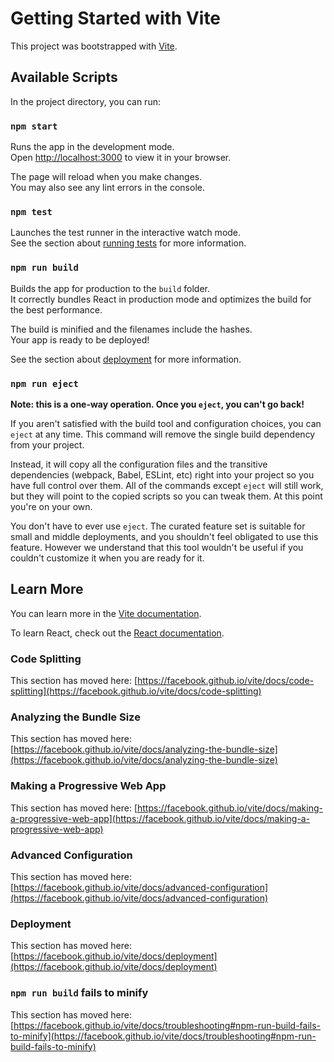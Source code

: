 # Getting Started with Vite

This project was bootstrapped with [Vite](https://github.com/facebook/vite).

## Available Scripts

In the project directory, you can run:

### `npm start`

Runs the app in the development mode.\
Open [http://localhost:3000](http://localhost:3000) to view it in your browser.

The page will reload when you make changes.\
You may also see any lint errors in the console.

### `npm test`

Launches the test runner in the interactive watch mode.\
See the section about [running tests](https://facebook.github.io/vite/docs/running-tests) for more information.

### `npm run build`

Builds the app for production to the `build` folder.\
It correctly bundles React in production mode and optimizes the build for the best performance.

The build is minified and the filenames include the hashes.\
Your app is ready to be deployed!

See the section about [deployment](https://facebook.github.io/vite/docs/deployment) for more information.

### `npm run eject`

**Note: this is a one-way operation. Once you `eject`, you can't go back!**

If you aren't satisfied with the build tool and configuration choices, you can `eject` at any time. This command will remove the single build dependency from your project.

Instead, it will copy all the configuration files and the transitive dependencies (webpack, Babel, ESLint, etc) right into your project so you have full control over them. All of the commands except `eject` will still work, but they will point to the copied scripts so you can tweak them. At this point you're on your own.

You don't have to ever use `eject`. The curated feature set is suitable for small and middle deployments, and you shouldn't feel obligated to use this feature. However we understand that this tool wouldn't be useful if you couldn't customize it when you are ready for it.

## Learn More

You can learn more in the [Vite documentation](https://facebook.github.io/vite/docs/getting-started).

To learn React, check out the [React documentation](https://reactjs.org/).

### Code Splitting

This section has moved here: [https://facebook.github.io/vite/docs/code-splitting](https://facebook.github.io/vite/docs/code-splitting)

### Analyzing the Bundle Size

This section has moved here: [https://facebook.github.io/vite/docs/analyzing-the-bundle-size](https://facebook.github.io/vite/docs/analyzing-the-bundle-size)

### Making a Progressive Web App

This section has moved here: [https://facebook.github.io/vite/docs/making-a-progressive-web-app](https://facebook.github.io/vite/docs/making-a-progressive-web-app)

### Advanced Configuration

This section has moved here: [https://facebook.github.io/vite/docs/advanced-configuration](https://facebook.github.io/vite/docs/advanced-configuration)

### Deployment

This section has moved here: [https://facebook.github.io/vite/docs/deployment](https://facebook.github.io/vite/docs/deployment)

### `npm run build` fails to minify

This section has moved here: [https://facebook.github.io/vite/docs/troubleshooting#npm-run-build-fails-to-minify](https://facebook.github.io/vite/docs/troubleshooting#npm-run-build-fails-to-minify)
